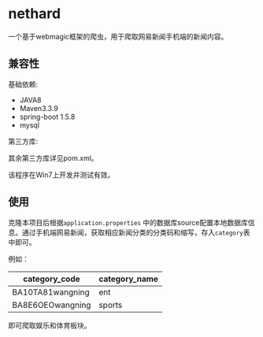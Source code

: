 # nethard
一个基于webmagic框架的爬虫，用于爬取网易新闻手机端的新闻内容。

## 兼容性
基础依赖:

* JAVA8
*  Maven3.3.9
*  spring-boot 1.5.8
*  mysql

第三方库:

其余第三方库详见pom.xml。

该程序在Win7上开发并测试有效。

## 使用

克隆本项目后根据```application.properties``` 中的数据库source配置本地数据库信息。通过手机端网易新闻，获取相应新闻分类的分类码和缩写，存入`category`表中即可。

例如：

category_code | category_name
---|---
BA10TA81wangning | ent
BA8E6OEOwangning | sports


即可爬取娱乐和体育板块。